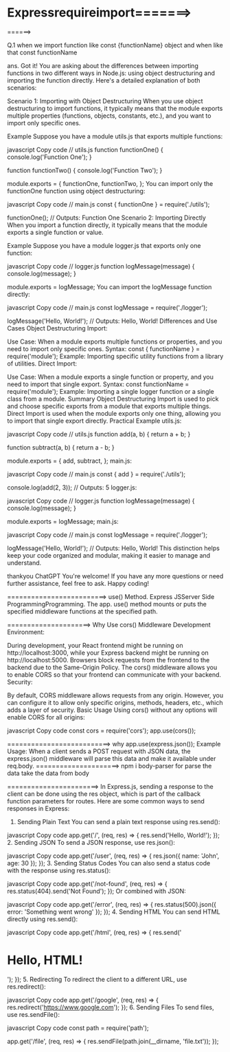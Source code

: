 # Expressrequireimport=======>

======>

Q.1 when we import function like const {functionName} object and when like that const functionName

ans. Got it! You are asking about the differences between importing functions in two different ways in Node.js: using object destructuring and importing the function directly. Here's a detailed explanation of both scenarios:

Scenario 1: Importing with Object Destructuring
When you use object destructuring to import functions, it typically means that the module exports multiple properties (functions, objects, constants, etc.), and you want to import only specific ones.

Example
Suppose you have a module utils.js that exports multiple functions:

javascript
Copy code
// utils.js
function functionOne() {
  console.log('Function One');
}

function functionTwo() {
  console.log('Function Two');
}

module.exports = {
  functionOne,
  functionTwo,
};
You can import only the functionOne function using object destructuring:

javascript
Copy code
// main.js
const { functionOne } = require('./utils');

functionOne(); // Outputs: Function One
Scenario 2: Importing Directly
When you import a function directly, it typically means that the module exports a single function or value.

Example
Suppose you have a module logger.js that exports only one function:

javascript
Copy code
// logger.js
function logMessage(message) {
  console.log(message);
}

module.exports = logMessage;
You can import the logMessage function directly:

javascript
Copy code
// main.js
const logMessage = require('./logger');

logMessage('Hello, World!'); // Outputs: Hello, World!
Differences and Use Cases
Object Destructuring Import:

Use Case: When a module exports multiple functions or properties, and you need to import only specific ones.
Syntax: const { functionName } = require('module');
Example: Importing specific utility functions from a library of utilities.
Direct Import:

Use Case: When a module exports a single function or property, and you need to import that single export.
Syntax: const functionName = require('module');
Example: Importing a single logger function or a single class from a module.
Summary
Object Destructuring Import is used to pick and choose specific exports from a module that exports multiple things.
Direct Import is used when the module exports only one thing, allowing you to import that single export directly.
Practical Example
utils.js:

javascript
Copy code
// utils.js
function add(a, b) {
  return a + b;
}

function subtract(a, b) {
  return a - b;
}

module.exports = {
  add,
  subtract,
};
main.js:

javascript
Copy code
// main.js
const { add } = require('./utils');

console.log(add(2, 3)); // Outputs: 5
logger.js:

javascript
Copy code
// logger.js
function logMessage(message) {
  console.log(message);
}

module.exports = logMessage;
main.js:

javascript
Copy code
// main.js
const logMessage = require('./logger');

logMessage('Hello, World!'); // Outputs: Hello, World!
This distinction helps keep your code organized and modular, making it easier to manage and understand.

thankyou
ChatGPT
You're welcome! If you have any more questions or need further assistance, feel free to ask. Happy coding!



=========================>
use() Method. Express JSServer Side ProgrammingProgramming. The app. use() method mounts or puts the specified middleware functions at the specified path. 


=====================>
Why Use cors() Middleware
Development Environment:

During development, your React frontend might be running on http://localhost:3000, while your Express backend might be running on http://localhost:5000. Browsers block requests from the frontend to the backend due to the Same-Origin Policy.
The cors() middleware allows you to enable CORS so that your frontend can communicate with your backend.
Security:

By default, CORS middleware allows requests from any origin. However, you can configure it to allow only specific origins, methods, headers, etc., which adds a layer of security.
Basic Usage
Using cors() without any options will enable CORS for all origins:

javascript
Copy code
const cors = require('cors');
app.use(cors());

==========================>
why app.use(express.json());
Example Usage:
When a client sends a POST request with JSON data, the express.json() middleware will parse this data and make it available under req.body.
=====================>
npm i body-parser for parse the data take the data from body

=======================>
In Express.js, sending a response to the client can be done using the res object, which is part of the callback function parameters for routes. Here are some common ways to send responses in Express:

1. Sending Plain Text
You can send a plain text response using res.send():

javascript
Copy code
app.get('/', (req, res) => {
  res.send('Hello, World!');
});
2. Sending JSON
To send a JSON response, use res.json():

javascript
Copy code
app.get('/user', (req, res) => {
  res.json({ name: 'John', age: 30 });
});
3. Sending Status Codes
You can also send a status code with the response using res.status():

javascript
Copy code
app.get('/not-found', (req, res) => {
  res.status(404).send('Not Found');
});
Or combined with JSON:

javascript
Copy code
app.get('/error', (req, res) => {
  res.status(500).json({ error: 'Something went wrong' });
});
4. Sending HTML
You can send HTML directly using res.send():

javascript
Copy code
app.get('/html', (req, res) => {
  res.send('<h1>Hello, HTML!</h1>');
});
5. Redirecting
To redirect the client to a different URL, use res.redirect():

javascript
Copy code
app.get('/google', (req, res) => {
  res.redirect('https://www.google.com');
});
6. Sending Files
To send files, use res.sendFile():

javascript
Copy code
const path = require('path');

app.get('/file', (req, res) => {
  res.sendFile(path.join(__dirname, 'file.txt'));
});

